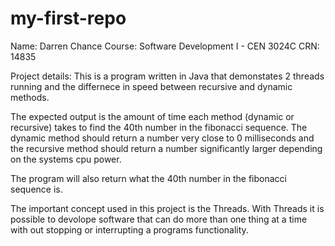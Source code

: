 # my-first-repo

Name: Darren Chance
Course: Software Development I - CEN 3024C
CRN: 14835

Project details:
This is a program written in Java that demonstates 2 threads running and the differnece in speed between recursive and dynamic methods.

The expected output is the amount of time each method (dynamic or recursive) takes to find the 40th number in the fibonacci sequence. The dynamic method should return a number very close to 0 milliseconds and the recursive method should return a number significantly larger depending on the systems cpu power. 

The program will also return what the 40th number in the fibonacci sequence is.

The important concept used in this project is the Threads. With Threads it is possible to devolope software that can do more than one thing at a time with out stopping or interrupting a programs functionality.